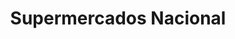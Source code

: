 ---
title: "Supermercados Nacional"
url: /santo-domingo/supermercados-nacional/
shop: Supermarkt
---